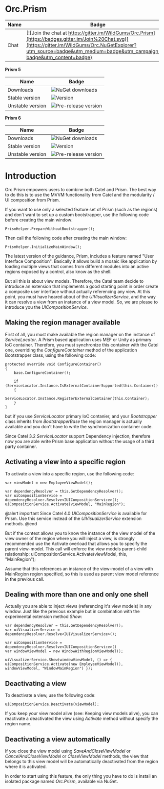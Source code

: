 Orc.Prism
=========

Name|Badge
---|---
Chat|[![Join the chat at https://gitter.im/WildGums/Orc.Prism](https://badges.gitter.im/Join%20Chat.svg)](https://gitter.im/WildGums/Orc.NuGetExplorer?utm_source=badge&utm_medium=badge&utm_campaign=pr-badge&utm_content=badge)

**Prism 5**

Name|Badge
---|---
Downloads|![NuGet downloads](https://img.shields.io/nuget/dt/orc.prism5.svg)
Stable version|![Version](https://img.shields.io/nuget/v/orc.prism5.svg)
Unstable version|![Pre-release version](https://img.shields.io/nuget/vpre/orc.prism5.svg)

**Prism 6**

Name|Badge
---|---
Downloads|![NuGet downloads](https://img.shields.io/nuget/dt/orc.prism6.svg)
Stable version|![Version](https://img.shields.io/nuget/v/orc.prism6.svg)
Unstable version|![Pre-release version](https://img.shields.io/nuget/vpre/orc.prism6.svg)

# Introduction

Orc.Prism empowers users to combine both Catel and Prism. The best way to do this is to use the MVVM functionality from Catel and the modularity / UI composition from Prism. 


If you want to use only a selected feature set of Prism (such as the regions) and don't want to set up a custom bootstrapper, use the following code before creating the main window:

	PrismHelper.PrepareWithoutBootstrapper();

Then call the following code after creating the main window:

	PrismHelper.InitializeMainWindow();

The latest version of the guidance, Prism, includes a feature named "User Interface Composition". Basically it allows build a mosaic like application by loading multiple views that comes from different modules into an active regions exposed by a control, also know as the shell.

But all this is about view models. Therefore, the Catel team decide to introduce an extension that implements a good starting point in order create a composite user interface without actually referencing any view. At this point, you must have heared about of the *UIVisualizerService*, and the way it can resolve a view from an instance of a view model. So, we are please to introduce you the *UICompositionService*.

## Making the region manager available

First of all, you must make available the region manager on the instance of *ServiceLocator*. A Prism based application uses MEF or Unity as primary IoC container. Therefore, you must synchronize this container with the Catel one, overriding the *ConfigureContainer* method of the application Bootstrapper class, using the following code:

	protected override void ConfigureContainer()
	{
	    base.ConfigureContainer();
	
	    if (ServiceLocator.Instance.IsExternalContainerSupported(this.Container))
	    {
	        ServiceLocator.Instance.RegisterExternalContainer(this.Container);
	    }
	}

but if you use *ServiceLocator* primary IoC contanier, and your *Bootstrapper* class inherits from *BootstrapperBase* the region manager is actually available and you don't have to write the synchronization container code.

Since Catel 3.2 *ServiceLocator* support Dependency injection, therefore now you are able write Prism base application without the usage of a third party container.

## Activating a view into a specific region

To activate a view into a specific region, use the following code:

	var viewModel = new EmployeeViewModel();
	
	var dependencyResolver = this.GetDependencyResolver();
	var uiCompositionService = dependencyResolver.Resolve<IUICompositionService>();
	uiCompositionService.Activate(viewModel, "MainRegion");

@alert important
Since Catel 4.0 *UICompositionService* is available for Prism. Use this service instead of the *UIVisualizerService* extension methods.
@end

But if the context allows you to know the instance of the view model of the view owner of the region where you will inject a view, is strongly recommended use the Activate overload that allows you to specify the parent view-model. This call will enforce the view models parent-child relationship:
uiCompositionService.Activate(viewModel, this, "MainRegion");

Assume that this references an instance of the view-model of a view with MainRegion region specified, so this is used as parent view model reference in the previous call.

## Dealing with more than one and only one shell

Actually you are able to inject views (referencing it's view models) in any window. Just like the previous example but in combination with the experimental extension method *Show*:

	var dependencyResolver = this.GetDependencyResolver();
	var uiVisualizerService = dependencyResolver.Resolve<IUIVisualizerService>();
	
	var uiCompositionService = dependencyResolver.Resolve<IUICompositionService>()
	var windowViewModel = new WindowWithRegionViewModel();
	
	uiVisualizerService.Show(windowViewModel, () => { uiCompositionService.Activate(new EmployeeViewModel(), windowViewModel, "WindowMainRegion") });

## Deactivating a view

To deactivate a view, use the following code:

	uiCompositionService.Deactivate(viewModel);

If you keep your view model alive (see: Keeping view models alive), you can reactivate a deactivated the view using *Activate* method without specify the region name.

## Deactivating a view automatically

If you close the view model using *SaveAndCloseViewModel* or *CancelAndCloseViewModel* or *CloseViewModel* methods, the view that belongs to this view model will be automatically deactivated from the region where it is activated.

In order to start using this feature, the only thing you have to do is install an isolated package named *Orc.Prism*, available via NuGet.
